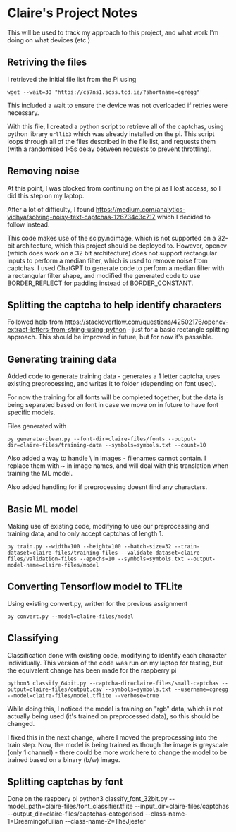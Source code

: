 # Claire's Project Notes
This will be used to track my approach to this project, and what work I'm doing on what devices (etc.)

## Retriving the files

I retrieved the initial file list from the Pi using
```
wget --wait=30 "https://cs7ns1.scss.tcd.ie/?shortname=cgregg"
```

This included a wait to ensure the device was not overloaded if retries were necessary.

With this file, I created a python script to retrieve all of the captchas, using python library `urllib3` which was already installed on the pi. This script loops through all of the files described in the file list, and requests them (with a randomised 1-5s delay between requests to prevent throttling).

## Removing noise

At this point, I was blocked from continuing on the pi as I lost access, so I did this step on my laptop. 

After a lot of difficulty, I found https://medium.com/analytics-vidhya/solving-noisy-text-captchas-126734c3c717 which I decided to follow instead. 

This code makes use of the scipy.ndimage, which is not supported on a 32-bit architecture, which this project should be deployed to. However, opencv (which does work on a 32 bit architecture) does not support rectangular inputs to perform a median filter, which is used to remove noise from captchas. I used ChatGPT to generate code to perform a median filter with a rectangular filter shape, and modified the generated code to use BORDER_REFLECT for padding instead of BORDER_CONSTANT.

## Splitting the captcha to help identify characters

Followed help from https://stackoverflow.com/questions/42502176/opencv-extract-letters-from-string-using-python - just for a basic rectangle splitting approach. This should be improved in future, but for now it's passable.

## Generating training data

Added code to generate training data - generates a 1 letter captcha, uses existing preprocessing, and writes it to folder (depending on font used).

For now the training for all fonts will be completed together, but the data is being separated based on font in case we move on in future to have font specific models.

Files generated with 
```
py generate-clean.py --font-dir=claire-files/fonts --output-dir=claire-files/training-data --symbols=symbols.txt --count=10
```

Also added a way to handle \ in images - filenames cannot contain. I replace them with ~ in image names, and will deal with this translation when training the ML model.

Also added handling for if preprocessing doesnt find any characters.

## Basic ML model

Making use of existing code, modifying to use our preprocessing and training data, and to only accept captchas of length 1.

```
py train.py --width=100 --height=100 --batch-size=32 --train-dataset=claire-files/training-files --validate-dataset=claire-files/validation-files --epochs=10 --symbols=symbols.txt --output-model-name=claire-files/model
```

## Converting Tensorflow model to TFLite

Using existing convert.py, written for the previous assignment

```
py convert.py --model=claire-files/model
```

## Classifying

Classification done with existing code, modifying to identify each character individually. This version of the code was run on my laptop for testing, but the equivalent change has been made for the raspberry pi
```
python3 classify_64bit.py --captcha-dir=claire-files/small-captchas --output=claire-files/output.csv --symbols=symbols.txt --username=cgregg --model=claire-files/model.tflite --verbose=true
```

While doing this, I noticed the model is training on "rgb" data, which is not actually being used (it's trained on preprocessed data), so this should be changed.

I fixed this in the next change, where I moved the preprocessing into the train step. Now, the model is being trained as though the image is greyscale (only 1 channel) - there could be more work here to change the model to be trained based on a binary (b/w) image.

## Splitting captchas by font

Done on the raspbery pi
python3 classify_font_32bit.py --model_path=claire-files/font_classifier.tflite --input_dir=claire-files/captchas --output_dir=claire-files/captchas-categorised --class-name-1=DreamingofLilian --class-name-2=TheJjester